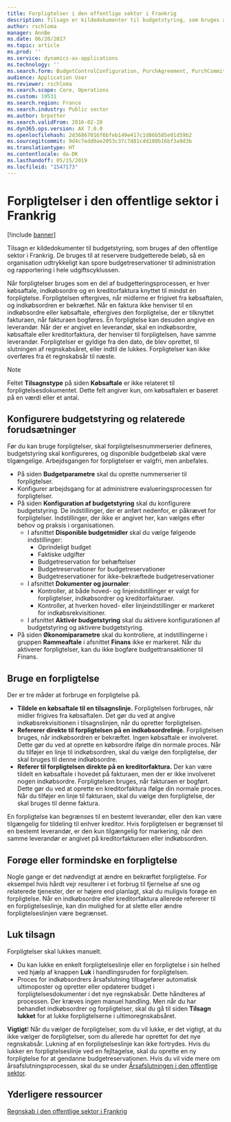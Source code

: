 ```yaml
---
title: Forpligtelser i den offentlige sektor i Frankrig
description: Tilsagn er kildedokumenter til budgetstyring, som bruges af den offentlige sektor i Frankrig. De bruges til at reservere budgetterede beløb, så en organisation udtrykkeligt kan spore budgetreservationer til administration og rapportering i hele udgiftscyklussen.
author: rschloma
manager: AnnBe
ms.date: 06/20/2017
ms.topic: article
ms.prod: ''
ms.service: dynamics-ax-applications
ms.technology: ''
ms.search.form: BudgetControlConfiguration, PurchAgreement, PurchCommitment_PSN, PurchTable
audience: Application User
ms.reviewer: rschloma
ms.search.scope: Core, Operations
ms.custom: 19531
ms.search.region: France
ms.search.industry: Public sector
ms.author: brpotter
ms.search.validFrom: 2016-02-28
ms.dyn365.ops.version: AX 7.0.0
ms.openlocfilehash: 2d36867016f6bfeb149e417c1d86b585e01d59b2
ms.sourcegitcommit: 9d4c7edd0ae2053c37c7d81cdd180b16bf3a9d3b
ms.translationtype: HT
ms.contentlocale: da-DK
ms.lasthandoff: 05/15/2019
ms.locfileid: "1547173"
---
```

# <a name="commitments-in-the-public-sector-in-france"></a>Forpligtelser i den offentlige sektor i Frankrig

[!include [banner](../includes/banner.md)]

Tilsagn er kildedokumenter til budgetstyring, som bruges af den offentlige sektor i Frankrig. De bruges til at reservere budgetterede beløb, så en organisation udtrykkeligt kan spore budgetreservationer til administration og rapportering i hele udgiftscyklussen. 

Når forpligtelser bruges som en del af budgetteringsprocessen, er hver købsaftale, indkøbsordre og en kreditorfaktura knyttet til mindst én forpligtelse. Forpligtelsen eftergives, når midlerne er frigivet fra købsaftalen, og indkøbsordren er bekræftet. Når en faktura ikke henviser til en indkøbsordre eller købsaftale, eftergives den forpligtelse, der er tilknyttet fakturaen, når fakturaen bogføres. En forpligtelse kan desuden angive en leverandør. Når der er angivet en leverandør, skal en indkøbsordre, købsaftale eller kreditorfaktura, der henviser til forpligtelsen, have samme leverandør. Forpligtelser er gyldige fra den dato, de blev oprettet, til slutningen af regnskabsåret, eller indtil de lukkes. Forpligtelser kan ikke overføres fra ét regnskabsår til næste.  
>[!NOTE]
>Feltet **Tilsagnstype** på siden **Købsaftale** er ikke relateret til forpligtelsesdokumentet. Dette felt angiver kun, om købsaftalen er baseret på en værdi eller et antal.

## <a name="set-up-budget-control-and-related-prerequisites"></a>Konfigurere budgetstyring og relaterede forudsætninger
Før du kan bruge forpligtelser, skal forpligtelsesnummerserier defineres, budgetstyring skal konfigureres, og disponible budgetbeløb skal være tilgængelige. Arbejdsgangen for forpligtelser er valgfri, men anbefales.

-   På siden **Budgetparametre** skal du oprette nummerserier til forpligtelser.
-   Konfigurer arbejdsgang for at administrere evalueringsprocessen for forpligtelser.
-   På siden **Konfiguration af budgetstyring** skal du konfigurere budgetstyring. De indstillinger, der er anført nedenfor, er påkrævet for forpligtelser. Indstillinger, der ikke er angivet her, kan vælges efter behov og praksis i organisationen.
    -   I afsnittet **Disponible budgetmidler** skal du vælge følgende indstillinger:
        -   Oprindeligt budget
        -   Faktiske udgifter
        -   Budgetreservation for behæftelser
        -   Budgetreservationer for budgetreservationer
        -   Budgetreservationer for ikke-bekræftede budgetreservationer
    -   I afsnittet **Dokumenter og journaler**:
        -   Kontroller, at både hoved- og linjeindstillinger er valgt for forpligtelser, indkøbsordrer og kreditorfakturaer.
        -   Kontroller, at hverken hoved- eller linjeindstillinger er markeret for indkøbsrekvisitioner.
    -   I afsnittet **Aktivér budgetstyring** skal du aktivere konfigurationen af budgetstyring og aktivere budgetstyring.
-   På siden **Økonomiparametre** skal du kontrollere, at indstillingerne i gruppen **Rammeaftale** i afsnittet **Finans** ikke er markeret. Når du aktiverer forpligtelser, kan du ikke bogføre budgettransaktioner til Finans.

## <a name="consume-a-commitment"></a>Bruge en forpligtelse
Der er tre måder at forbruge en forpligtelse på.

-   **Tildele en købsaftale til en tilsagnslinje.** Forpligtelsen forbruges, når midler frigives fra købsaftalen. Det gør du ved at angive indkøbsrekvisitionen i tilsagnslinjen, når du opretter forpligtelsen.
-   **Refererer direkte til forpligtelsen på en indkøbsordrelinje.** Forpligtelsen bruges, når indkøbsordren er bekræftet. Ingen købsaftale er involveret. Dette gør du ved at oprette en købsordre ifølge din normale proces. Når du tilføjer en linje til indkøbsordren, skal du vælge den forpligtelse, der skal bruges til denne indkøbsordre.
-   **Referer til forpligtelsen direkte på en kreditorfaktura.** Der kan være tildelt en købsaftale i hovedet på fakturaen, men der er ikke involveret nogen indkøbsordre. Forpligtelsen bruges, når fakturaen er bogført. Dette gør du ved at oprette en kreditorfaktura ifølge din normale proces. Når du tilføjer en linje til fakturaen, skal du vælge den forpligtelse, der skal bruges til denne faktura.

En forpligtelse kan begrænses til en bestemt leverandør, eller den kan være tilgængelig for tildeling til enhver kreditor. Hvis forpligtelsen er begrænset til en bestemt leverandør, er den kun tilgængelig for markering, når den samme leverandør er angivet på kreditorfakturaen eller indkøbsordren.

## <a name="increase-or-decrease-a-commitment"></a>Forøge eller formindske en forpligtelse
Nogle gange er det nødvendigt at ændre en bekræftet forpligtelse. For eksempel hvis hårdt vejr resulterer i et forbrug til fjernelse af sne og relaterede tjenester, der er højere end planlagt, skal du muligvis forøge en forpligtelse. Når en indkøbsordre eller kreditorfaktura allerede refererer til en forpligtelseslinje, kan din mulighed for at slette eller ændre forpligtelseslinjen være begrænset.

## <a name="close-commitments"></a>Luk tilsagn
Forpligtelser skal lukkes manuelt.

-   Du kan lukke en enkelt forpligtelseslinje eller en forpligtelse i sin helhed ved hjælp af knappen **Luk** i handlingsruden for forpligtelsen.
-   Proces for indkøbsordrers årsafslutning tilbagefører automatisk ultimoposter og opretter eller opdaterer budget i forpligtelsesdokumenter i det nye regnskabsår. Dette håndteres af processen. Der kræves ingen manuel handling. Men når du har behandlet indkøbsordrer og forpligtelser, skal du gå til siden **Tilsagn lukket** for at lukke forpligtelserne i ultimoregnskabsåret.

**Vigtigt**! Når du vælger de forpligtelser, som du vil lukke, er det vigtigt, at du ikke vælger de forpligtelser, som du allerede har oprettet for det nye regnskabsår. Lukning af en forpligtelseslinje kan ikke fortrydes. Hvis du lukker en forpligtelseslinje ved en fejltagelse, skal du oprette en ny forpligtelse for at gendanne budgetreservationen. Hvis du vil vide mere om årsafslutningsprocessen, skal du se under [Årsafslutningen i den offentlige sektor](../public-sector/year-end-processing-public-sector.md).

<a name="additional-resources"></a>Yderligere ressourcer
--------

[Regnskab i den offentlige sektor i Frankrig](emea-fra-public-sector-accounting.md)



